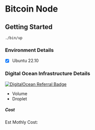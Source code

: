 # Bitcoin Node

## Getting Started

`./bin/up`

### Environment Details

- [x] Ubuntu 22.10

### Digital Ocean Infrastructure Details

[![DigitalOcean Referral Badge](https://web-platforms.sfo2.digitaloceanspaces.com/WWW/Badge%203.svg)](https://www.digitalocean.com/?refcode=5dfad02644be&utm_campaign=Referral_Invite&utm_medium=Referral_Program&utm_source=badge)

- Volume
- Droplet

##### Cost

Est Mothly Cost: <put monthly cost est. here>
